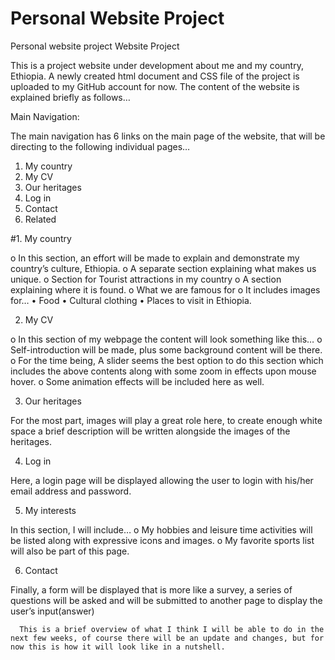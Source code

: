 # Personal Website Project
Personal website project
Website Project


This is a project website under development about me and my country, Ethiopia. 
A newly created html document and CSS file of the project is uploaded to my GitHub account for now.  The content of the website is explained briefly as follows…

Main Navigation:

The main navigation has 6 links on the main page of the website, that will be directing to the following individual pages…

1. My country
2. My CV 
3. Our heritages 
4. Log in 
5. Contact
6. Related


#1. My country

o	In this section, an effort will be made to explain and demonstrate my country’s culture, Ethiopia. 
o	A separate section explaining what makes us unique.
o	Section for Tourist attractions in my country
o	A section explaining where it is found.
o	What we are famous for
o	It includes images for…
•	Food
•	Cultural clothing
•	Places to visit in Ethiopia.

2.	My CV

o	In this section of my webpage the content will look something like this…
o	Self-introduction will be made, plus some background content will be there.
o	For the time being, A slider seems the best option to do this section which includes the above contents along with some zoom in effects upon mouse hover.
o	Some animation effects will be included here as well.

3.	Our heritages

For the most part, images will play a great role here, to create enough white        space a brief description will be written alongside the images of the heritages.


4.	Log in

Here, a login page will be displayed allowing the user to login with his/her email address and password.


5.	My interests

In this section, I will include…
o	My hobbies and leisure time activities will be listed along with expressive icons and images. 
o	My favorite sports list will also be part of this page. 


6.	Contact

Finally, a form will be displayed that is more like a survey, a series of questions will be asked and will be submitted to another page to display the user’s input(answer)

        
      This is a brief overview of what I think I will be able to do in the next few weeks, of course there will be an update and changes, but for now this is how it will look like in a nutshell.




